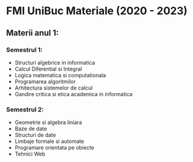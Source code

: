 <h1> FMI UniBuc Materiale (2020 - 2023)</h1>

<h2> Materii anul 1: </h2>
<h3> Semestrul 1:</h3>
<ul>
  <li>Structuri algebrice in informatica</li>
  <li>Calcul Diferential si Integral</li>
  <li>Logica matematica si computationala</li>
  <li>Programarea algoritmilor</li>
  <li>Arhitectura sistemelor de calcul</li>
  <li>Gandire critica si etica academica in informatica</li>
</ul>
<h3> Semestrul 2:</h3>
<ul>
  <li>Geometrie si algebra liniara</li>
  <li>Baze de date</li>
  <li>Structuri de date</li>
  <li>Limbaje formale si automate</li>
  <li>Programare orientata pe obiecte</li>
  <li>Tehnici Web</li>
</ul>
